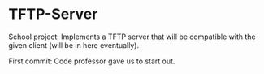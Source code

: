 TFTP-Server
===========

School project: Implements a TFTP server that will be compatible with the given client (will be in here eventually).

First commit: Code professor gave us to start out.
